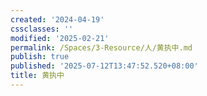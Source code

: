 ```yaml
---
created: '2024-04-19'
cssclasses: ''
modified: '2025-02-21'
permalink: /Spaces/3-Resource/人/黄执中.md
publish: true
published: '2025-07-12T13:47:52.520+08:00'
title: 黄执中
---
```

